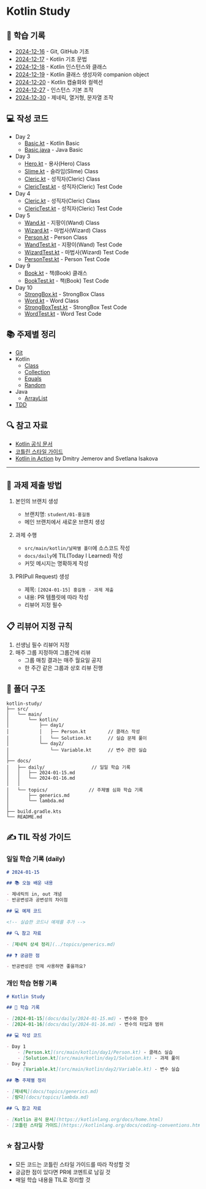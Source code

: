# Kotlin Study

## 📝 학습 기록

- [2024-12-16](src/docs/daily/2024-12-16.md) - Git, GitHub 기초
- [2024-12-17](src/docs/daily/2024-12-17.md) - Kotlin 기초 문법
- [2024-12-18](src/docs/daily/2024-12-18.md) - Kotlin 인스턴스와 클래스
- [2024-12-19](src/docs/daily/2024-12-19.md) - Kotlin 클래스 생성자와 companion object
- [2024-12-20](src/docs/daily/2024-12-20.md) - Kotlin 캡슐화와 컬렉션
- [2024-12-27](src/docs/daily/2024-12-27.md) - 인스턴스 기본 조작
- [2024-12-30](src/docs/daily/2024-12-30.md) - 제네릭, 열거형, 문자열 조작

## 💻 작성 코드

- Day 2
    - [Basic.kt](src/main/kotlin/day02/Basic.kt) - Kotlin Basic
    - [Basic.java](src/main/kotlin/day02/Basic.java) - Java Basic
- Day 3
    - [Hero.kt](src/main/kotlin/day03/Hero.kt) - 용사(Hero) Class
    - [Slime.kt](src/main/kotlin/day03/Slime.kt) - 슬라임(Slime) Class
    - [Cleric.kt](src/main/kotlin/day03/Cleric.kt) - 성직자(Cleric) Class
    - [ClericTest.kt](src/test/kotlin/day03/ClericTest.kt) - 성직자(Cleric) Test Code
- Day 4
    - [Cleric.kt](src/main/kotlin/day04/Cleric.kt) - 성직자(Cleric) Class
    - [ClericTest.kt](src/test/kotlin/day04/ClericTest.kt) - 성직자(Cleric) Test Code
- Day 5
    - [Wand.kt](src/main/kotlin/day05/Wand.kt) - 지팡이(Wand) Class
    - [Wizard.kt](src/main/kotlin/day05/Wizard.kt) - 마법사(Wizard) Class
    - [Person.kt](src/main/kotlin/day05/Person.kt) - Person Class
    - [WandTest.kt](src/test/kotlin/day05/WandTest.kt) - 지팡이(Wand) Test Code
    - [WizardTest.kt](src/test/kotlin/day05/WizardTest.kt) - 마법사(Wizard) Test Code
    - [PersonTest.kt](src/test/kotlin/day05/PersonTest.kt) - Person Test Code
- Day 9
    - [Book.kt](src/main/kotlin/day09/Book.kt) - 책(Book) 클래스
    - [BookTest.kt](src/test/kotlin/day09/BookTest.kt) - 책(Book) Test Code
- Day 10
    - [StrongBox.kt](src/main/kotlin/day10/StrongBox.kt) - StrongBox Class
    - [Word.kt](src/main/kotlin/day10/Word.kt) - Word Class
    - [StrongBoxTest.kt](src/test/kotlin/day10/StrongBoxTest.kt) - StrongBox Test Code
    - [WordTest.kt](src/test/kotlin/day10/WordTest.kt) - Word Test Code

## 📚 주제별 정리

- [Git](src/docs/topics/git.md)
- Kotlin
    - [Class](src/docs/topics/class.md)
    - [Collection](src/docs/topics/kotlin-collection.md)
    - [Equals](src/docs/topics/equals.md)
    - [Random](src/docs/topics/random.md)
- Java
    - [ArrayList](src/docs/topics/java-array-list.md)
- [TDD](src/docs/topics/tdd.md)

## 🔍 참고 자료

- [Kotlin 공식 문서](https://kotlinlang.org/docs/home.html)
- [코틀린 스타일 가이드](https://kotlinlang.org/docs/coding-conventions.html)
- [Kotlin in Action](https://www.manning.com/books/kotlin-in-action) by Dmitry Jemerov and Svetlana Isakova

---

## 📝 과제 제출 방법

1. 본인의 브랜치 생성
    - 브랜치명: `student/01-홍길동`
    - 메인 브랜치에서 새로운 브랜치 생성

2. 과제 수행
    - `src/main/kotlin/날짜별 폴더`에 소스코드 작성
    - `docs/daily`에 TIL(Today I Learned) 작성
    - 커밋 메시지는 명확하게 작성

3. PR(Pull Request) 생성
    - 제목: `[2024-01-15] 홍길동 - 과제 제출`
    - 내용: PR 템플릿에 따라 작성
    - 리뷰어 지정 필수

## 📋 리뷰어 지정 규칙

1. 선생님 필수 리뷰어 지정
2. 매주 그룹 지정하여 그룹간에 리뷰
    - 그룹 매칭 결과는 매주 월요일 공지
    - 한 주간 같은 그룹과 상호 리뷰 진행

## 📁 폴더 구조

```
kotlin-study/
├── src/
│   └── main/
│       └── kotlin/
│           ├── day1/
│           │   ├── Person.kt        // 클래스 작성
│           │   └── Solution.kt      // 실습 문제 풀이
│           └── day2/
│               └── Variable.kt      // 변수 관련 실습
│
├── docs/
│   ├── daily/                 // 일일 학습 기록
│   │   ├── 2024-01-15.md
│   │   └── 2024-01-16.md
│   │
│   └── topics/               // 주제별 심화 학습 기록
│       ├── generics.md
│       └── lambda.md
│
├── build.gradle.kts
└── README.md
```

## ✍️ TIL 작성 가이드

### 일일 학습 기록 (daily)

```markdown
# 2024-01-15

## 📚 오늘 배운 내용

- 제네릭의 in, out 개념
- 반공변성과 공변성의 차이점

## 💻 예제 코드

<!-- 실습한 코드나 예제를 추가 -->

## 🔍 참고 자료

- [제네릭 상세 정리](../topics/generics.md)

## ❓ 궁금한 점

- 반공변성은 언제 사용하면 좋을까요?
```

### 개인 학습 현황 기록

```markdown
# Kotlin Study

## 📝 학습 기록

- [2024-01-15](docs/daily/2024-01-15.md) - 변수와 함수
- [2024-01-16](docs/daily/2024-01-16.md) - 변수의 타입과 범위

## 💻 작성 코드

- Day 1
    - [Person.kt](src/main/kotlin/day1/Person.kt) - 클래스 실습
    - [Solution.kt](src/main/kotlin/day1/Solution.kt) - 과제 풀이
- Day 2
    - [Variable.kt](src/main/kotlin/day2/Variable.kt) - 변수 실습

## 📚 주제별 정리

- [제네릭](docs/topics/generics.md)
- [람다](docs/topics/lambda.md)

## 🔍 참고 자료

- [Kotlin 공식 문서](https://kotlinlang.org/docs/home.html)
- [코틀린 스타일 가이드](https://kotlinlang.org/docs/coding-conventions.html)
```

## ⭐️ 참고사항

- 모든 코드는 코틀린 스타일 가이드를 따라 작성할 것
- 궁금한 점이 있다면 PR에 코멘트로 남길 것
- 매일 학습 내용을 TIL로 정리할 것